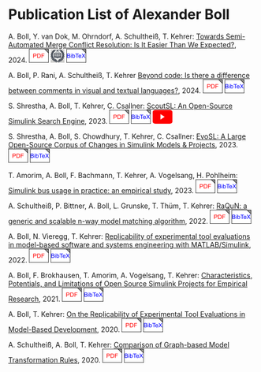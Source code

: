 # Publication List of Alexander Boll

A. Boll, Y. van Dok, M. Ohrndorf, A. Schultheiß, T. Kehrer: [Towards Semi-Automated Merge Conflict Resolution: Is It Easier Than We Expected?](https://doi.org/10.1145/3661167.3661197), 2024. [![.pdf](pdf_icon.png)](publications/Towards_Semi-Automated_Merge_Conflict_Resolution_Is_It_Easier_Than_We_Expected.pdf) ![Distinguished Paper Award](distinguished_paper_mini.png) [![BibTeX](bibtex_icon.png)](publications/Towards_Semi-Automated_Merge_Conflict_Resolution_Is_It_Easier_Than_We_Expected.bib)

A. Boll, P. Rani, A. Schultheiß, T. Kehrer [Beyond code: Is there a difference between comments in visual and textual languages?](https://doi.org/10.1016/j.jss.2024.112087), 2024. [![.pdf](pdf_icon.png)](publications/Beyond_Code_Is_There_a_Difference_Between_Comments.pdf) [![BibTeX](bibtex_icon.png)](publications/Beyond_Code_Is_There_a_Difference_Between_Comments.bib)

S. Shrestha, A. Boll, T. Kehrer, C. Csallner: [ScoutSL: An Open-Source Simulink Search Engine](https://doi.org/10.1109/MODELS-C59198.2023.00022), 2023. [![.pdf](pdf_icon.png)](publications/ScoutSL_An_Open-source_Simulink_Search_Engine.pdf) [![BibTeX](bibtex_icon.png)](publications/ScoutSL_An_Open-source_Simulink_Search_Engine.bib) [![YouTube](yt_icon.png)](https://youtu.be/HwsHL8LrVCM?si=pHj_KDg-2CRLyEVZ)

S. Shrestha, A. Boll, S. Chowdhury, T. Kehrer, C. Csallner: [EvoSL: A Large Open-Source Corpus of Changes in Simulink Models & Projects](https://doi.org/10.1109/MODELS58315.2023.00024), 2023. [![.pdf](pdf_icon.png)](publications/EvoSL_A_Large_Open-Source_Corpus_of_Changes_in_Simulink_Models_&_Projects.pdf) [![BibTeX](bibtex_icon.png)](publications/EvoSL_A_Large_Open-Source_Corpus_of_Changes_in_Simulink_Models_&_Projects.bib)

T. Amorim, A. Boll, F. Bachmann, T. Kehrer, A. Vogelsang, H. Pohlheim: [Simulink bus usage in practice: an empirical study](http://dx.doi.org/10.5381/jot.2023.22.2.a12), 2023. [![.pdf](pdf_icon.png)](publications/Simulink_bus_usage_in_practice_an_empirical_study.pdf) [![BibTeX](bibtex_icon.png)](publications/Simulink_bus_usage_in_practice_an_empirical_study.bib)

A. Schultheiß, P. Bittner, A. Boll, L. Grunske, T. Thüm, T. Kehrer: [RaQuN: a generic and scalable n-way model matching algorithm](https://doi.org/10.1007/s10270-022-01062-5), 2022. [![.pdf](pdf_icon.png)](publications/RaQuN_a_generic_and_scalable_n-way_model_matching_algorithm.pdf) [![BibTeX](bibtex_icon.png)](publications/RaQuN_a_generic_and_scalable_n-way_model_matching_algorithm.bib)

A. Boll, N. Vieregg, T. Kehrer: [Replicability of experimental tool evaluations in model-based software and systems engineering with MATLAB/Simulink](https://doi.org/10.1007/s11334-022-00442-w), 2022. [![.pdf](pdf_icon.png)](publications/Replicability_of_experimental_tool_evaluations_in_model-based_software_and_systems_engineering_with_MATLABSimulink.pdf) [![BibTeX](bibtex_icon.png)](publications/Replicability_of_experimental_tool_evaluations_in_model-based_software_and_systems_engineering_with_MATLABSimulink.bib)

A. Boll, F. Brokhausen, T. Amorim, A. Vogelsang, T. Kehrer: [Characteristics, Potentials, and Limitations of Open Source Simulink Projects for Empirical Research](https://doi.org/10.1007/s10270-021-00883-0), 2021. [![.pdf](pdf_icon.png)](publications/Characteristics,_Potentials,_and_Limitations_of_Open_Source_Simulink_Projects_for_Empirical_Research.pdf) [![BibTeX](bibtex_icon.png)](publications/Characteristics,_Potentials,_and_Limitations_of_Open_Source_Simulink_Projects_for_Empirical_Research.bib)

A. Boll, T. Kehrer: [On the Replicability of Experimental Tool Evaluations in Model-Based Development](https://doi.org/10.1007/978-3-030-58167-1_9), 2020. [![.pdf](pdf_icon.png)](publications/On_the_Replicability_of_Experimental_Tool_Evaluations_in_Model-based_Development.pdf) [![BibTeX](bibtex_icon.png)](publications/On_the_Replicability_of_Experimental_Tool_Evaluations_in_Model-based_Development.bib)

A. Schultheiß, A. Boll, T. Kehrer: [Comparison of Graph-based Model Transformation Rules](http://dx.doi.org/10.5381/jot.2020.19.2.a3), 2020. [![.pdf](pdf_icon.png)](publications/Comparison_of_graph-based_model_transformation_rules.pdf) [![BibTeX](bibtex_icon.png)](publications/Comparison_of_graph-based_model_transformation_rules.bib)
